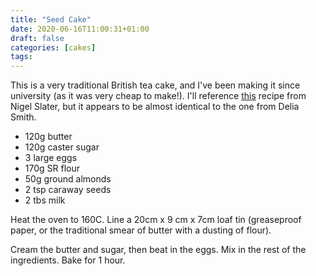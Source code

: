 ```yaml
---
title: "Seed Cake"
date: 2020-06-16T11:00:31+01:00
draft: false
categories: [cakes]
tags: 
---
```


This is a very traditional British tea cake, and I've been making it since university (as it was very cheap to make!). I'll reference [this](https://www.theguardian.com/lifeandstyle/2010/may/02/nigel-slater-classic-recipe-seed-cake) recipe from Nigel Slater, but it appears to be almost identical to the one from Delia Smith.

- 120g butter
- 120g caster sugar
- 3 large eggs
- 170g SR flour
- 50g ground almonds
- 2 tsp caraway seeds
- 2 tbs milk

Heat the oven to 160C. Line a 20cm x 9 cm x 7cm loaf tin (greaseproof paper, or the traditional smear of butter with a dusting of flour).

Cream the butter and sugar, then beat in the eggs.  Mix in the rest of the ingredients.  Bake for 1 hour.